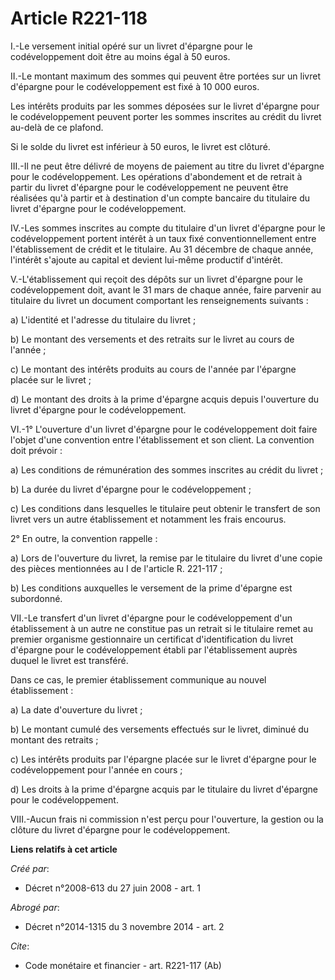 # Article R221-118

I.-Le versement initial opéré sur un livret d'épargne pour le codéveloppement doit être au moins égal à 50 euros. 

II.-Le montant maximum des sommes qui peuvent être portées sur un livret d'épargne pour le codéveloppement est fixé à 10 000
euros. 

Les intérêts produits par les sommes déposées sur le livret d'épargne pour le codéveloppement peuvent porter les sommes
inscrites au crédit du livret au-delà de ce plafond. 

Si le solde du livret est inférieur à 50 euros, le livret est clôturé. 

III.-Il ne peut être délivré de moyens de paiement au titre du livret d'épargne pour le codéveloppement. Les opérations
d'abondement et de retrait à partir du livret d'épargne pour le codéveloppement ne peuvent être réalisées qu'à partir et à
destination d'un compte bancaire du titulaire du livret d'épargne pour le codéveloppement. 

IV.-Les sommes inscrites au compte du titulaire d'un livret d'épargne pour le codéveloppement portent intérêt à un taux fixé
conventionnellement entre l'établissement de crédit et le titulaire. Au 31 décembre de chaque année, l'intérêt s'ajoute au
capital et devient lui-même productif d'intérêt.

V.-L'établissement qui reçoit des dépôts sur un livret d'épargne pour le codéveloppement doit, avant le 31 mars de chaque
année, faire parvenir au titulaire du livret un document comportant les renseignements suivants : 

a) L'identité et l'adresse du titulaire du livret ; 

b) Le montant des versements et des retraits sur le livret au cours de l'année ; 

c) Le montant des intérêts produits au cours de l'année par l'épargne placée sur le livret ; 

d) Le montant des droits à la prime d'épargne acquis depuis l'ouverture du livret d'épargne pour le codéveloppement. 

VI.-1° L'ouverture d'un livret d'épargne pour le codéveloppement doit faire l'objet d'une convention entre l'établissement et
son client. La convention doit prévoir : 

a) Les conditions de rémunération des sommes inscrites au crédit du livret ; 

b) La durée du livret d'épargne pour le codéveloppement ; 

c) Les conditions dans lesquelles le titulaire peut obtenir le transfert de son livret vers un autre établissement et
notamment les frais encourus. 

2° En outre, la convention rappelle : 

a) Lors de l'ouverture du livret, la remise par le titulaire du livret d'une copie des pièces mentionnées au I de l'article
R. 221-117 ; 

b) Les conditions auxquelles le versement de la prime d'épargne est subordonné. 

VII.-Le transfert d'un livret d'épargne pour le codéveloppement d'un établissement à un autre ne constitue pas un retrait si
le titulaire remet au premier organisme gestionnaire un certificat d'identification du livret d'épargne pour le
codéveloppement établi par l'établissement auprès duquel le livret est transféré. 

Dans ce cas, le premier établissement communique au nouvel établissement : 

a) La date d'ouverture du livret ; 

b) Le montant cumulé des versements effectués sur le livret, diminué du montant des retraits ; 

c) Les intérêts produits par l'épargne placée sur le livret d'épargne pour le codéveloppement pour l'année en cours ; 

d) Les droits à la prime d'épargne acquis par le titulaire du livret d'épargne pour le codéveloppement. 

VIII.-Aucun frais ni commission n'est perçu pour l'ouverture, la gestion ou la clôture du livret d'épargne pour le
codéveloppement.

**Liens relatifs à cet article**

_Créé par_:

  - Décret n°2008-613 du 27 juin 2008 - art. 1

_Abrogé par_:

  - Décret n°2014-1315 du 3 novembre 2014 - art. 2

_Cite_:

  - Code monétaire et financier - art. R221-117 (Ab)
